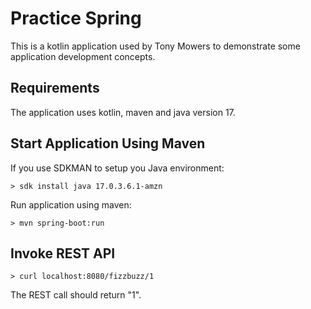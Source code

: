 # Practice Spring

This is a kotlin application used by Tony Mowers to demonstrate some application development concepts.

## Requirements

The application uses kotlin, maven and java version 17.

## Start Application Using Maven 

If you use SDKMAN to setup you Java environment:
```
> sdk install java 17.0.3.6.1-amzn 
```

Run application using maven:
```
> mvn spring-boot:run
```

## Invoke REST API

```
> curl localhost:8080/fizzbuzz/1
```

The REST call should return "1".